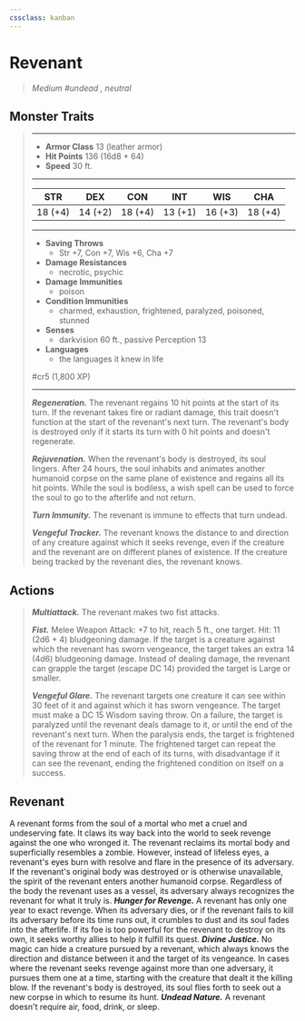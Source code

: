```yaml
---
cssclass: kanban
---
```


# Revenant
>*Medium #undead , neutral*
## Monster Traits
>___
>- **Armor Class** 13 (leather armor)
>- **Hit Points** 136 (16d8 + 64)
>- **Speed** 30 ft.
>___
>|STR|DEX|CON|INT|WIS|CHA|
>|:---:|:---:|:---:|:---:|:---:|:---:|
>|18 (+4)|14 (+2)|18 (+4)|13 (+1)|16 (+3)|18 (+4)|
>___
>- **Saving Throws**
>	 - Str +7, Con +7, Wis +6, Cha +7
>- **Damage Resistances**
>	 - necrotic, psychic
>- **Damage Immunities**
>	 - poison
>- **Condition Immunities**
>	 - charmed, exhaustion, frightened, paralyzed, poisoned, stunned
>- **Senses**
>	 - darkvision 60 ft., passive Perception 13
>- **Languages**
>	 - the languages it knew in life
>
> #cr5 (1,800 XP)
>___
>***Regeneration.*** The revenant regains 10 hit points at the start of its turn. If the revenant takes fire or radiant damage, this trait doesn't function at the start of the revenant's next turn. The revenant's body is destroyed only if it starts its turn with 0 hit points and doesn't regenerate.  
>
>***Rejuvenation.*** When the revenant's body is destroyed, its soul lingers. After 24 hours, the soul inhabits and animates another humanoid corpse on the same plane of existence and regains all its hit points. While the soul is bodiless, a wish spell can be used to force the soul to go to the afterlife and not return.  
>
>***Turn Immunity.*** The revenant is immune to effects that turn undead.  
>
>***Vengeful Tracker.*** The revenant knows the distance to and direction of any creature against which it seeks revenge, even if the creature and the revenant are on different planes of existence. If the creature being tracked by the revenant dies, the revenant knows.  
>
## Actions
>***Multiattack.*** The revenant makes two fist attacks.  
>
>***Fist.*** Melee Weapon Attack: +7 to hit, reach 5 ft., one target. Hit: 11 (2d6 + 4) bludgeoning damage. If the target is a creature against which the revenant has sworn vengeance, the target takes an extra 14 (4d6) bludgeoning damage. Instead of dealing damage, the revenant can grapple the target (escape DC 14) provided the target is Large or smaller.  
>
>***Vengeful Glare.*** The revenant targets one creature it can see within 30 feet of it and against which it has sworn vengeance. The target must make a DC 15 Wisdom saving throw. On a failure, the target is paralyzed until the revenant deals damage to it, or until the end of the revenant's next turn. When the paralysis ends, the target is frightened of the revenant for 1 minute. The frightened target can repeat the saving throw at the end of each of its turns, with disadvantage if it can see the revenant, ending the frightened condition on itself on a success.
## Revenant
A revenant forms from the soul of a mortal who met a cruel and undeserving fate. It claws its way back into the world to seek revenge against the one who wronged it. The revenant reclaims its mortal body and superficially resembles a zombie. However, instead of lifeless eyes, a revenant's eyes burn with resolve and flare in the presence of its adversary. If the revenant's original body was destroyed or is otherwise unavailable, the spirit of the revenant enters another humanoid corpse. Regardless of the body the revenant uses as a vessel, its adversary always recognizes the revenant for what it truly is.
***Hunger for Revenge.*** A revenant has only one year to exact revenge. When its adversary dies, or if the revenant fails to kill its adversary before its time runs out, it crumbles to dust and its soul fades into the afterlife. If its foe is too powerful for the revenant to destroy on its own, it seeks worthy allies to help it fulfill its quest.
***Divine Justice.*** No magic can hide a creature pursued by a revenant, which always knows the direction and distance between it and the target of its vengeance. In cases where the revenant seeks revenge against more than one adversary, it pursues them one at a time, starting with the creature that dealt it the killing blow. If the revenant's body is destroyed, its soul flies forth to seek out a new corpse in which to resume its hunt.
***Undead Nature.*** A revenant doesn't require air, food, drink, or sleep.